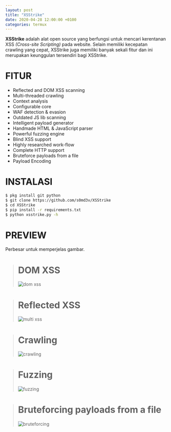 ```yaml
---
layout: post
title: "XSStrike"
date: 2020-04-28 12:00:00 +0100
categories: termux
---
```


**XSStrike** adalah alat open source yang berfungsi untuk mencari kerentanan XSS *(Cross-site Scripting)* pada website.
Selain memiliki kecepatan crawling yang cepat, XSStrike juga memiliki banyak sekali fitur dan ini merupakan keunggulan tersendiri bagi XSStrike.

# FITUR
- Reflected and DOM XSS scanning
- Multi-threaded crawling
- Context analysis
- Configurable core
- WAF detection & evasion
- Outdated JS lib scanning
- Intelligent payload generator
- Handmade HTML & JavaScript parser
- Powerful fuzzing engine
- Blind XSS support
- Highly researched work-flow
- Complete HTTP support
- Bruteforce payloads from a file
- Payload Encoding

# INSTALASI
```bash
$ pkg install git python
$ git clone https://github.com/s0md3v/XSStrike
$ cd XSStrike
$ pip install -r requirements.txt
$ python xsstrike.py -h
```

# PREVIEW
Perbesar untuk memperjelas gambar.
> # DOM XSS
> ![dom xss](https://image.ibb.co/bQaQ5L/Screenshot-2018-11-19-13-48-19.png)

> # Reflected XSS
> ![multi xss](https://image.ibb.co/gJogUf/Screenshot-2018-11-19-14-19-36.png)

> # Crawling
> ![crawling](https://image.ibb.co/e6Rezf/Screenshot-2018-11-19-13-50-59.png)

> # Fuzzing
> ![fuzzing](https://image.ibb.co/fnhuFL/Screenshot-2018-11-19-14-04-46.png)

> # Bruteforcing payloads from a file
> ![bruteforcing](https://image.ibb.co/dy5EFL/Screenshot-2018-11-19-14-08-36.png)
